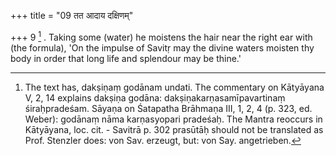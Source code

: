 +++
title = "09 तत आदाय दक्षिणम्"

+++
9 [^2] . Taking some (water) he moistens the hair near the right ear with (the formula), 'On the impulse of Savitṛ may the divine waters moisten thy body in order that long life and splendour may be thine.'


[^2]:  The text has, dakṣiṇaṃ godānam undati. The commentary on Kātyāyana V, 2, 14 explains dakṣiṇa godāna: dakṣiṇakarṇasamīpavartinaṃ śiraḥpradeśam. Sāyaṇa on Śatapatha Brāhmaṇa III, 1, 2, 4 (p. 323, ed. Weber): godānaṃ nāma karṇasyopari pradeśaḥ. The Mantra reoccurs in Kātyāyana, loc. cit. - Savitrā p. 302 prasūtāḥ should not be translated as Prof. Stenzler does: von Sav. erzeugt, but: von Say. angetrieben.

